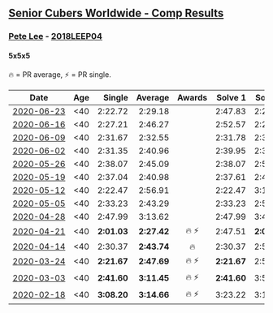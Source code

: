 <style>table {white-space: nowrap;}</style>

## [Senior Cubers Worldwide - Comp Results](/scw-comp/results/)
### [Pete Lee](../pete_lee.md) - [2018LEEP04](https://www.worldcubeassociation.org/persons/2018LEEP04?event=555)
#### 5x5x5

🔥 = PR average, ⚡ = PR single.

| Date | Age | Single | Average | Awards | Solve 1 | Solve 2 | Solve 3 | Solve 4 | Solve 5 | Video |
| :--: | :--: | --: | --: | :--: | --: | --: | --: | --: | --: | :-- |
| [2020-06-23](../../results/555/2020-06-23.md) | <40 | 2:22.72 | 2:29.18 |  | 2:47.83 | 2:24.71 | 2:28.08 | 2:22.72 | 2:34.75 | [Link](https://www.facebook.com/events/268636114456043/permalink/270156004304054/) |
| [2020-06-16](../../results/555/2020-06-16.md) | <40 | 2:27.21 | 2:46.27 |  | 2:52.57 | 2:27.21 | 2:59.03 | DNS | DNS | [Link](https://www.facebook.com/events/256188575607890/permalink/257816232111791/) |
| [2020-06-09](../../results/555/2020-06-09.md) | <40 | 2:31.67 | 2:32.55 |  | 2:31.78 | 2:31.67 | 2:34.20 | DNS | DNS | [Link](https://www.facebook.com/events/1130228284009045/permalink/1132027397162467/) |
| [2020-06-02](../../results/555/2020-06-02.md) | <40 | 2:31.35 | 2:40.96 |  | 2:39.95 | 2:31.35 | 2:51.60 | DNS | DNS | [Link](https://www.facebook.com/events/573401076937046/permalink/575323583411462/) |
| [2020-05-26](../../results/555/2020-05-26.md) | <40 | 2:38.07 | 2:45.09 |  | 2:38.07 | 2:52.01 | 2:45.19 | DNS | DNS | [Link](https://www.facebook.com/events/637852836799991/permalink/639204779998130/) |
| [2020-05-19](../../results/555/2020-05-19.md) | <40 | 2:37.04 | 2:40.98 |  | 2:37.61 | 2:48.28 | 2:37.04 | DNS | DNS | [Link](https://www.facebook.com/events/201300894172579/permalink/202514160717919/) |
| [2020-05-12](../../results/555/2020-05-12.md) | <40 | 2:22.47 | 2:56.91 |  | 2:22.47 | 3:10.08 | 3:04.67 | 3:01.71 | 2:44.36 | [Link](https://www.facebook.com/events/276138643524223/permalink/277686280036126/) |
| [2020-05-05](../../results/555/2020-05-05.md) | <40 | 2:33.23 | 2:43.29 |  | 2:33.23 | 2:54.24 | 2:42.41 | DNS | DNS | [Link](https://www.facebook.com/events/557526585195168/permalink/559071345040692/) |
| [2020-04-28](../../results/555/2020-04-28.md) | <40 | 2:47.99 | 3:13.62 |  | 2:47.99 | 3:41.31 | 3:11.57 | DNS | DNS | [Link](https://www.facebook.com/events/543220986391837/permalink/545140746199861/) |
| [2020-04-21](../../results/555/2020-04-21.md) | <40 | **2:01.03** | **2:27.42** | 🔥 ⚡ | 2:47.51 | **2:01.03** | 2:33.71 | DNS | DNS | [Link](https://www.facebook.com/events/538096063773916/permalink/539805363602986/) |
| [2020-04-14](../../results/555/2020-04-14.md) | <40 | 2:30.37 | **2:43.74** | 🔥 | 2:30.37 | 2:58.85 | 2:42.02 | DNS | DNS | [Link](https://www.facebook.com/events/1400953806773430/permalink/1405529259649218/) |
| [2020-03-24](../../results/555/2020-03-24.md) | <40 | **2:21.67** | **2:47.69** | 🔥 ⚡ | **2:21.67** | 2:59.60 | 3:01.81 | DNS | DNS | [Link](https://www.facebook.com/events/5078365835514885/permalink/5108390359179099/) |
| [2020-03-03](../../results/555/2020-03-03.md) | <40 | **2:41.60** | **3:11.45** | 🔥 ⚡ | **2:41.60** | 3:58.48 | 2:54.29 | DNS | DNS | [Link](https://www.facebook.com/events/2637344919882558/permalink/2641118259505224/) |
| [2020-02-18](../../results/555/2020-02-18.md) | <40 | **3:08.20** | **3:14.66** | 🔥 ⚡ | 3:23.22 | 3:12.56 | **3:08.20** | DNS | DNS | [Link](https://www.facebook.com/events/538921670053895/permalink/541504683128927/) |


<!-- Global site tag (gtag.js) - Google Analytics -->
<script async src="https://www.googletagmanager.com/gtag/js?id=UA-86348435-3"></script>
<script>window.dataLayer = window.dataLayer || []; function gtag() {dataLayer.push(arguments);} gtag('js', new Date()); gtag('config', 'UA-86348435-3');</script>

